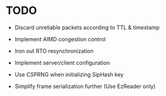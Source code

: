 # TODO

  * Discard unreliable packets according to TTL & timestamp

  * Implement AIMD congestion control

  * Iron out RTO resynchronization

  * Implement server/client configuration

  * Use CSPRNG when initializing SipHash key

  * Simplify frame serialization further (Use EzReader only)
